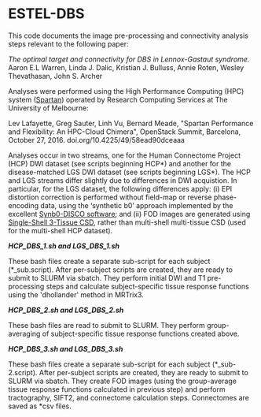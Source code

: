 # ESTEL-DBS

This code documents the image pre-processing and connectivity analysis steps relevant to the following paper:

_The optimal target and connectivity for DBS in Lennox-Gastaut syndrome._
Aaron E.L Warren, Linda J. Dalic, Kristian J. Bulluss, Annie Roten, Wesley Thevathasan, John S. Archer

Analyses were performed using the High Performance Computing (HPC) system ([Spartan](https://dashboard.hpc.unimelb.edu.au)) operated by Research Computing Services at The University of Melbourne:

Lev Lafayette, Greg Sauter, Linh Vu, Bernard Meade, "Spartan Performance and Flexibility: An HPC-Cloud Chimera", OpenStack Summit, Barcelona, October 27, 2016. doi.org/10.4225/49/58ead90dceaaa

Analyses occur in two streams, one for the Human Connectome Project (HCP) DWI dataset (see scripts beginning HCP*) and another for the disease-matched LGS DWI dataset (see scripts beginning LGS*). The HCP and LGS streams differ slightly due to differences in DWI acquistion. In particular, for the LGS dataset, the following differences apply: (i) EPI distortion correction is performed without field-map or reverse phase-encoding data, using the ‘synthetic b0’ approach implemented by the excellent [Synb0-DISCO software](https://github.com/MASILab/Synb0-DISCO); and (ii) FOD images are generated using [Single-Shell 3-Tissue CSD](https://3tissue.github.io), rather than multi-shell multi-tissue CSD (used for the multi-shell HCP dataset). 

_**HCP_DBS_1.sh and LGS_DBS_1.sh**_

These bash files create a separate sub-script for each subject (*_sub.script). After per-subject scripts are created, they are ready to submit to SLURM via sbatch. They perform initial DWI and T1 pre-processing steps and calculate subject-specific tissue response functions using the 'dhollander' method in MRTrix3. 

_**HCP_DBS_2.sh and LGS_DBS_2.sh**_

These bash files are read to submit to SLURM. They perform group-averaging of subject-specific tissue response functions created above. 

_**HCP_DBS_3.sh and LGS_DBS_3.sh**_

These bash files create a separate sub-script for each subject (*_sub-2.script). After per-subject scripts are created, they are ready to submit to SLURM via sbatch. They create FOD images (using the group-average tissue response functions calculated in previous step) and perform tractography, SIFT2, and connectome calculation steps. Connectomes are saved as *csv files. 

